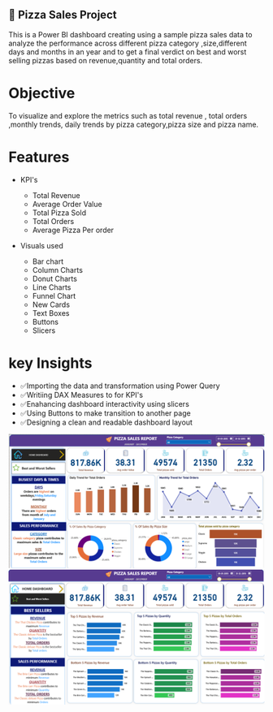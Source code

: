 ## 🚀 Pizza Sales Project
This is a Power BI dashboard creating using a sample pizza sales data to analyze the performance 
across different pizza category ,size,different days and months in an year and to get a 
final verdict on best and worst selling pizzas based on revenue,quantity and total orders.

# Objective
To visualize and explore the metrics such as total revenue , total orders ,monthly trends,
daily trends by pizza category,pizza size and pizza name.

# Features
- KPI's
  - Total Revenue
  - Average Order Value
  - Total Pizza Sold
  - Total Orders
  - Average Pizza Per order

- Visuals used
  - Bar chart
  - Column Charts
  - Donut Charts
  - Line Charts
  - Funnel Chart
  - New Cards
  - Text Boxes
  - Buttons
  - Slicers

# key Insights
- ✅Importing the data and transformation using Power Query
- ✅Writiing DAX Measures to for KPI's 
- ✅Enahancing dashboard interactivity using slicers
- ✅Using Buttons to make transition to another page
- ✅Designing a clean and readable dashboard layout

![Pizza Sales Dashboard](https://github.com/BhumikaSM/power-bi-projects/blob/main/Pizza%20Sales/HOME%20DASHBOARD.png)
![Pizza Sales Dashboard](https://github.com/BhumikaSM/power-bi-projects/blob/main/Pizza%20Sales/BEST%20AND%20WORST%20SELLERS.png)

